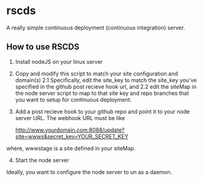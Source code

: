 rscds
=====

A really simple continuous deployment (continuous integration) server. 

How to use RSCDS
----------------

1. Install nodeJS on your linux server
2. Copy and modify this script to match your site configuration and domain(s)
2.1 Specifically, edit the site_key to match the site_key you've specified in the github post recieve hook url, and
2.2 edit the siteMap in the node server script to map to that site key and repo branches that you want to setup for continuous deployment.
3. Add a post recieve hook to your github repo and point it to your node server URL. The webhook URL must be like

    http://www.yourdomain.com:8088/update?site=wwws&secret_key=YOUR_SECRET_KEY
    
where, wwwstage is a site defined in your siteMap.

4. Start the node server

Ideally, you want to configure the node server to un as a daemon.
